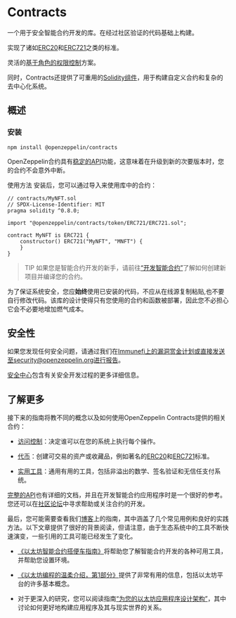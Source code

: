 # Contracts
一个用于安全智能合约开发的库。在经过社区验证的代码基础上构建。

实现了诸如[ERC20](./Tokens/ERC20/ERC20.md)和[ERC721](./Tokens/ERC721.md)之类的标准。

灵活的[基于角色的权限控制](./Access-Control.md)方案。

同时，Contracts还提供了可重用的[Solidity组件](./Utilities.md)，用于构建自定义合约和复杂的去中心化系统。

## 概述

### 安装

```
npm install @openzeppelin/contracts
```

OpenZeppelin合约具有[稳定的API](./Releases&Stability.md#api稳定性)功能，这意味着在升级到新的次要版本时，您的合约不会意外中断。

使用方法
安装后，您可以通过导入来使用库中的合约：
```
// contracts/MyNFT.sol
// SPDX-License-Identifier: MIT
pragma solidity ^0.8.0;

import "@openzeppelin/contracts/token/ERC721/ERC721.sol";

contract MyNFT is ERC721 {
    constructor() ERC721("MyNFT", "MNFT") {
    }
}
```

> TIP
如果您是智能合约开发的新手，请前往[“开发智能合约”](../../Learn/Developing-smart-contracts/Developing-smart-contracts-hardh.md)了解如何创建新项目并编译您的合约。

为了保证系统安全，您应**始终**使用已安装的代码，不应从在线源复制粘贴,也不要自行修改代码。该库的设计使得只有您使用的合约和函数被部署，因此您不必担心它会不必要地增加燃气成本。

## 安全性
如果您发现任何安全问题，请通过我们在[Immunefi上的漏洞赏金计划](https://www.immunefi.com/bounty/openzeppelin)或直接发送至security@openzeppelin.org进行报告。

[安全中心](https://contracts.openzeppelin.com/security)包含有关安全开发过程的更多详细信息。

## 了解更多
接下来的指南将教不同的概念以及如何使用OpenZeppelin Contracts提供的相关合约：

* [访问控制](./Access-Control.md)：决定谁可以在您的系统上执行每个操作。

* [代币](./Tokens/Tokens.md)：创建可交易的资产或收藏品，例如著名的[ERC20](./Tokens/ERC20/ERC20.md)和[ERC721](./Tokens/ERC721.md)标准。

* [实用工具](../Contracts.4.x/Utilities.md)：通用有用的工具，包括非溢出的数学、签名验证和无信任支付系统。

[完整的API](../Contracts.4.x/API/ERC20.md)也有详细的文档，并且在开发智能合约应用程序时是一个很好的参考。您还可以在[社区论坛](https://forum.openzeppelin.com/)中寻求帮助或关注合约的开发。

最后，您可能需要查看我们[博客](https://blog.openzeppelin.com/guides/)上的指南，其中涵盖了几个常见用例和良好的实践方法。以下文章提供了很好的背景阅读，但请注意，由于生态系统中的工具不断快速演变，一些引用的工具可能已经发生了变化。

* [《以太坊智能合约搭便车指南》](https://blog.openzeppelin.com/the-hitchhikers-guide-to-smart-contracts-in-ethereum-848f08001f05)将帮助您了解智能合约开发的各种可用工具，并帮助您设置环境。

* [《以太坊编程的温柔介绍，第1部分》](https://blog.openzeppelin.com/a-gentle-introduction-to-ethereum-programming-part-1-783cc7796094)提供了非常有用的信息，包括以太坊平台的许多基本概念。

* 对于更深入的研究，您可以阅读指南[“为您的以太坊应用程序设计架构”](https://blog.openzeppelin.com/designing-the-architecture-for-your-ethereum-application-9cec086f8317)，其中讨论如何更好地构建应用程序及其与现实世界的关系。